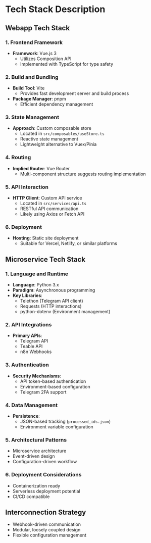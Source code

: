 # Tech Stack Description

## Webapp Tech Stack

### 1. Frontend Framework
- **Framework**: Vue.js 3
  - Utilizes Composition API
  - Implemented with TypeScript for type safety

### 2. Build and Bundling
- **Build Tool**: Vite
  - Provides fast development server and build process
- **Package Manager**: pnpm
  - Efficient dependency management

### 3. State Management
- **Approach**: Custom composable store
  - Located in `src/composables/useStore.ts`
  - Reactive state management
  - Lightweight alternative to Vuex/Pinia

### 4. Routing
- **Implied Router**: Vue Router
  - Multi-component structure suggests routing implementation

### 5. API Interaction
- **HTTP Client**: Custom API service
  - Located in `src/services/api.ts`
  - RESTful API communication
  - Likely using Axios or Fetch API

### 6. Deployment
- **Hosting**: Static site deployment
  - Suitable for Vercel, Netlify, or similar platforms

## Microservice Tech Stack

### 1. Language and Runtime
- **Language**: Python 3.x
- **Paradigm**: Asynchronous programming
- **Key Libraries**:
  - Telethon (Telegram API client)
  - Requests (HTTP interactions)
  - python-dotenv (Environment management)

### 2. API Integrations
- **Primary APIs**:
  - Telegram API
  - Teable API
  - n8n Webhooks

### 3. Authentication
- **Security Mechanisms**:
  - API token-based authentication
  - Environment-based configuration
  - Telegram 2FA support

### 4. Data Management
- **Persistence**:
  - JSON-based tracking (`processed_ids.json`)
  - Environment variable configuration

### 5. Architectural Patterns
- Microservice architecture
- Event-driven design
- Configuration-driven workflow

### 6. Deployment Considerations
- Containerization ready
- Serverless deployment potential
- CI/CD compatible

## Interconnection Strategy
- Webhook-driven communication
- Modular, loosely coupled design
- Flexible configuration management
